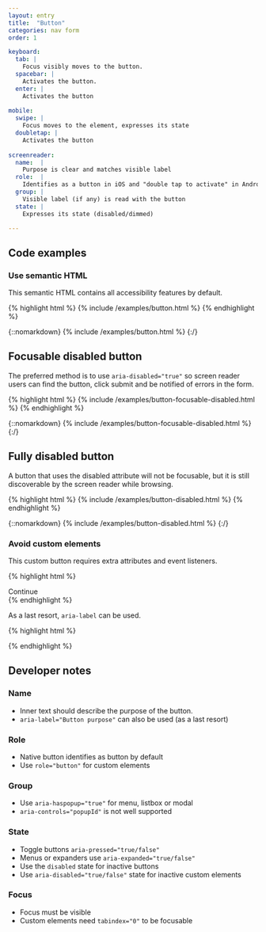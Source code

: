 ```yaml
---
layout: entry
title:  "Button"
categories: nav form
order: 1

keyboard:
  tab: |
    Focus visibly moves to the button.
  spacebar: |
    Activates the button.
  enter: |
    Activates the button
          
mobile:
  swipe: |
    Focus moves to the element, expresses its state
  doubletap: |
    Activates the button
    
screenreader: 
  name:  |
    Purpose is clear and matches visible label
  role:  |
    Identifies as a button in iOS and "double tap to activate" in Android
  group: |
    Visible label (if any) is read with the button
  state: |
    Expresses its state (disabled/dimmed)

---
```



## Code examples

### Use semantic HTML
This semantic HTML contains all accessibility features by default.

{% highlight html %}
{% include /examples/button.html %}
{% endhighlight %}

{::nomarkdown}
{% include /examples/button.html %}
{:/}

## Focusable disabled button

The preferred method is to use `aria-disabled="true"` so screen reader users can find the button, click submit and be notified of errors in the form.

{% highlight html %}
{% include /examples/button-focusable-disabled.html %}
{% endhighlight %}

{::nomarkdown}
{% include /examples/button-focusable-disabled.html %}
{:/}

## Fully disabled button

A button that uses the disabled attribute will not be focusable, but it is still discoverable by the screen reader while browsing.


{% highlight html %}
{% include /examples/button-disabled.html %}
{% endhighlight %}

{::nomarkdown}
{% include /examples/button-disabled.html %}
{:/}


### Avoid custom elements
This custom button requires extra attributes and event listeners.

{% highlight html %}
<div role="button" tabindex="0">
  Continue
</div>
{% endhighlight %}

As a last resort, `aria-label` can be used.

{% highlight html %}
<div role="button" tabindex="0" aria-label="Continue">
  <!-- icon or whatever -->
</div>
{% endhighlight %}


## Developer notes

### Name
- Inner text should describe the purpose of the button.
- `aria-label="Button purpose"` can also be used (as a last resort)

### Role
- Native button identifies as button by default
- Use `role="button"` for custom elements

### Group
- Use `aria-haspopup="true"` for menu, listbox or modal
- `aria-controls="popupId"` is not well supported

### State
- Toggle buttons `aria-pressed="true/false"`
- Menus or expanders use `aria-expanded="true/false"` 
- Use the `disabled` state for inactive buttons 
- Use `aria-disabled="true/false"` state for inactive custom elements 

### Focus
- Focus must be visible
- Custom elements need `tabindex="0"` to be focusable

